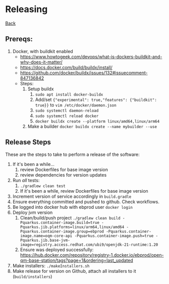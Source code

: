 # Releasing

[Back](../README.md)

## Prereqs:

1. Docker, with buildkit enabled
   - https://www.howtogeek.com/devops/what-is-dockers-buildkit-and-why-does-it-matter/
   - https://docs.docker.com/build/buildx/install/
   - https://github.com/docker/buildx/issues/132#issuecomment-847136842
   - Steps:
     1. Setup buildx
        1. `sudo apt install docker-buildx`
        2. Add/set `{"experimental": true,"features": {"buildkit": true}}` to `vim /etc/docker/daemon.json`
        2. `sudo systemctl daemon-reload`
        2. `sudo systemctl reload docker`
        1. `docker buildx create --platform linux/amd64,linux/arm64`
     2. Make a builder `docker buildx create --name mybuilder --use`

## Release Steps

These are the steps to take to perform a release of the software:

1. If it's been a while...
   1. review Dockerfiles for base image version
   2. review dependencies for version updates
2. Run _all_ tests:
    1. `./gradlew clean test`
    2. If it's been a while, review Dockerfiles for base image version
3. Increment version of service accordingly in `build.gradle`
4. Ensure everything committed and pushed to github. Check workflows.
5. Be logged into docker hub with ebprod user `docker login`
6. Deploy jvm version
   1. Clean/build/push project `./gradlew clean build -Pquarkus.container-image.build=true -Pquarkus.jib.platforms=linux/arm64,linux/amd64 -Pquarkus.container-image.group=ebprod -Pquarkus.container-image.name=oqm-core-api -Pquarkus.container-image.push=true -Pquarkus.jib.base-jvm-image=registry.access.redhat.com/ubi9/openjdk-21-runtime:1.20`
   2. Ensure was deployed successfully: https://hub.docker.com/repository/registry-1.docker.io/ebprod/open-qm-base-station/tags?page=1&ordering=last_updated
7. Make installers: `./makeInstallers.sh`
8. Make release for version on Github, attach all installers to it (`build/installers`)